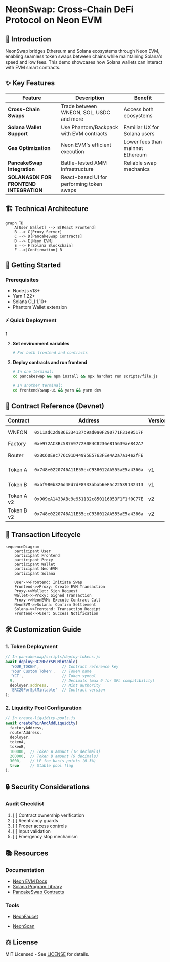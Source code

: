 # NeonSwap: Cross-Chain DeFi Protocol on Neon EVM

## 🌟 Introduction
NeonSwap bridges Ethereum and Solana ecosystems through Neon EVM, enabling seamless token swaps between chains while maintaining Solana's speed and low fees. This demo showcases how Solana wallets can interact with EVM smart contracts.



## ✨ Key Features

| Feature | Description | Benefit |
|---------|-------------|---------|
| **Cross-Chain Swaps** | Trade between WNEON, SOL, USDC and more | Access both ecosystems |
| **Solana Wallet Support** | Use Phantom/Backpack with EVM contracts | Familiar UX for Solana users |
| **Gas Optimization** | Neon EVM's efficient execution | Lower fees than mainnet Ethereum |
| **PancakeSwap Integration** | Battle-tested AMM infrastructure | Reliable swap mechanics |
|**SOLANASDK FOR FRONTEND INTEGRATION** |React-based UI for performing token swaps|

## 🏗 Technical Architecture

```mermaid
graph TD
    A[User Wallet] --> B[React Frontend]
    B --> C[Proxy Server]
    C --> D[PancakeSwap Contracts]
    D --> E[Neon EVM]
    E --> F[Solana Blockchain]
    F -->|Confirmation| B
```

## 🚀 Getting Started

### Prerequisites
- Node.js v18+
- Yarn 1.22+
- Solana CLI 1.10+
- Phantom Wallet extension

### ⚡ Quick Deployment

1

2. **Set environment variables**
   ```bash
   # For both frontend and contracts
   

3. **Deploy contracts and run frontend**
   ```bash
   # In one terminal:
   cd pancakeswap && npm install && npx hardhat run scripts/file.js
   
   # In another terminal:
   cd frontend/swap-ui && yarn && yarn dev
   ```

## 📜 Contract Reference (Devnet)

| Contract | Address | Version | Description |
|----------|---------|---------|-------------|
| WNEON | `0x11adC2d986E334137b9ad0a0F290771F31e9517F` |  | Wrapped NEON token |
| Factory | `0xe972AC3Bc587A9772B0E4C8236e815639ae842A7` |  | Pool creation |
| Router | `0xBC60Eec776C91D44995E5763FEe4A2a7a14e2fFE` |  | Swap operations |
| Token A | `0x748e0220746A11E55ecC938012AA555aE5a4366a` | v1 | Test ERC20ForSPL |
| Token B | `0xbf980b326d4Ed7dF8933abab6eF5c22539132413` | v1 | Test ERC20ForSPL |
| Token A v2 | `0x909eA1433ABc9e951132c850116053F1F1f0C77E` | v2 | Test ERC20ForSPLv2 |
| Token B v2 | `0x748e0220746A11E55ecC938012AA555aE5a4366a` | v2 | Test ERC20ForSPLv2 |

## 🔄 Transaction Lifecycle

```mermaid
sequenceDiagram
    participant User
    participant Frontend
    participant Proxy
    participant Wallet
    participant NeonEVM
    participant Solana
    
    User->>Frontend: Initiate Swap
    Frontend->>Proxy: Create EVM Transaction
    Proxy->>Wallet: Sign Request
    Wallet->>Proxy: Signed Transaction
    Proxy->>NeonEVM: Execute Contract Call
    NeonEVM->>Solana: Confirm Settlement
    Solana->>Frontend: Transaction Receipt
    Frontend->>User: Success Notification
```

## 🛠 Customization Guide

### 1. Token Deployment
```javascript
// In pancakeswap/scripts/deploy-tokens.js
await deployERC20ForSPLMintable(
  'YOUR_TOKEN',          // Contract reference key
  'Your Custom Token',   // Token name
  'YCT',                 // Token symbol
  9,                     // Decimals (max 9 for SPL compatibility)
  deployer.address,      // Mint authority
  'ERC20ForSplMintable'  // Contract version
);
```

### 2. Liquidity Pool Configuration
```javascript
// In create-liquidity-pools.js
await createPairAndAddLiquidity(
  factoryAddress,
  routerAddress,
  deployer,
  tokenA, 
  tokenB,
  100000,  // Token A amount (18 decimals)
  200000,  // Token B amount (9 decimals)
  3000,    // LP fee basis points (0.3%)
  true     // Stable pool flag
);
```

## 🔒 Security Considerations

### Audit Checklist
1. [ ] Contract ownership verification
2. [ ] Reentrancy guards
3. [ ] Proper access controls
4. [ ] Input validation
5. [ ] Emergency stop mechanism



## 📚 Resources

### Documentation
- [Neon EVM Docs](https://neon-evm.xyz/docs)
- [Solana Program Library](https://spl.solana.com)
- [PancakeSwap Contracts](https://docs.pancakeswap.finance/code/smart-contracts)

### Tools
- [NeonFaucet](https://neonfaucet.org)

- [NeonScan](https://neonscan.org)

## ⚖️ License
MIT Licensed - See [LICENSE](LICENSE) for details.
